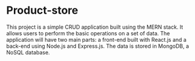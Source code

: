 # Product-store
 This project is a simple CRUD application built using the MERN stack. It allows users to perform the basic operations on a set of data. The application will have two main parts: a front-end built with React.js and a back-end using Node.js and Express.js. The data is stored in MongoDB, a NoSQL database.

